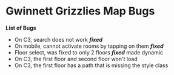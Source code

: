 Gwinnett Grizzlies Map Bugs
===

**List of Bugs**
* On C3, search does not work ***fixed***
* On mobile, cannot activate rooms by tapping on them ***fixed***
* Floor select, was fixed to only 2 floors ***fixed*** made dynamic
* On C3, the first floor and second floor won't load
* On C3, the first floor has a path that is missing the style class
